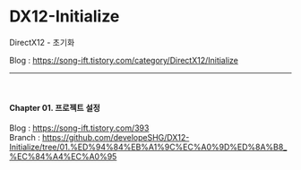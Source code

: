 # DX12-Initialize
DirectX12 - 초기화

Blog : https://song-ift.tistory.com/category/DirectX12/Initialize

<hr size="5">

<br><h4>Chapter 01. 프로젝트 설정</h4>
Blog : https://song-ift.tistory.com/393
<br>Branch : https://github.com/developeSHG/DX12-Initialize/tree/01.%ED%94%84%EB%A1%9C%EC%A0%9D%ED%8A%B8_%EC%84%A4%EC%A0%95
